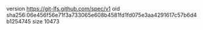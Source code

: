 version https://git-lfs.github.com/spec/v1
oid sha256:06e456f56e71f3a733065e608b4581fd1fd075e3aa4291617c57b6d4b1254745
size 10473
